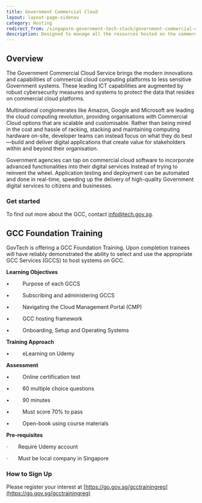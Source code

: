 ```yaml
---
title: Government Commercial Cloud
layout: layout-page-sidenav
category: Hosting
redirect_from: /singapore-government-tech-stack/government-commercial-cloud
description: Designed to manage all the resources hosted on the commercial service providers, in the likes of Amazon Web Services (AWS), Microsoft Azure and Google Cloud Platform
---
```


## Overview

The Government Commercial Cloud Service brings the modern innovations and capabilities of commercial cloud computing platforms to less sensitive Government systems. These leading ICT capabilities are augmented by robust cybersecurity measures and systems to protect the data that resides on commercial cloud platforms.

Multinational conglomerates like Amazon, Google and Microsoft are leading the cloud computing revolution, providing organisations with Commercial Cloud options that are scalable and customisable. Rather than being mired in the cost and hassle of racking, stacking and maintaining computing hardware on-site, developer teams can instead focus on what they do best—build and deliver digital applications that create value for stakeholders within and beyond their organisation.

Government agencies can tap on commercial cloud software to incorporate advanced functionalities into their digital services instead of trying to reinvent the wheel. Application testing and deployment can be automated and done in real-time, speeding up the delivery of high-quality Government digital services to citizens and businesses.

### Get started

To find out more about the GCC, contact [info@tech.gov.sg](mailto:info@tech.gov.sg).

GCC Foundation Training
-----------------------

GovTech is offering a GCC Foundation Training. Upon completion trainees will have reliably demonstrated the ability to select and use the appropriate GCC Services (GCCS) to host systems on GCC.

**Learning Objectives**

•         Purpose of each GCCS

•         Subscribing and administering GCCS

•         Navigating the Cloud Management Portal (CMP)

•         GCC hosting framework

•         Onboarding, Setup and Operating Systems  

**Training Approach**

•         eLearning on Udemy


**Assessment**

•         Online certification test

•         60 multiple choice questions

•         90 minutes

•         Must score 70% to pass

•         Open-book using course materials

**Pre-requisites**

·       Require Udemy account

·       Must be local company in Singapore

### **How to Sign Up**

Please register your interest at [https://go.gov.sg/gcctrainingreg](https://go.gov.sg/gcctrainingreg)
